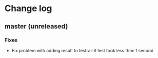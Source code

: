 # Change log

## master (unreleased)
### Fixes
* Fix problem with adding result to testrail if test took less than 1 second